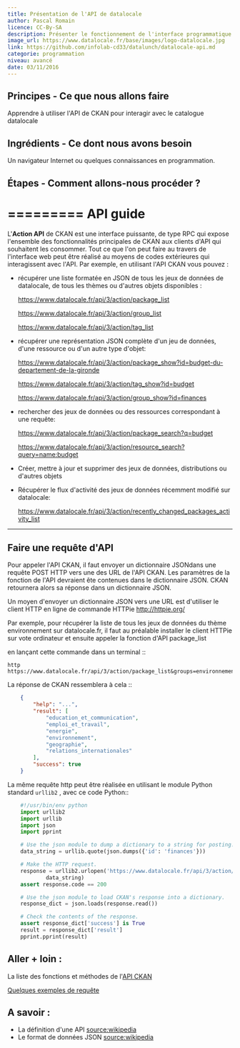 ```yaml
---
title: Présentation de l'API de datalocale
author: Pascal Romain
licence: CC-By-SA
description: Présenter le fonctionnement de l'interface programmatique de datalocale.
image_url: https://www.datalocale.fr/base/images/logo-datalocale.jpg
link: https://github.com/infolab-cd33/datalunch/datalocale-api.md
categorie: programmation
niveau: avancé
date: 03/11/2016
---
```


## Principes - Ce que nous allons faire
Apprendre à utiliser l'API de CKAN pour interagir avec le catalogue datalocale
## Ingrédients - Ce dont nous avons besoin
Un navigateur Internet ou quelques connaissances en programmation.
## Étapes - Comment allons-nous procéder ?
=========
API guide
=========

L'**Action API** de CKAN est une interface puissante, de type RPC qui expose l'ensemble des fonctionnalités principales de CKAN aux clients d'API qui souhaitent les consommer. Tout ce que l'on peut faire au travers de l'interface web peut être réalisé au moyens de codes extérieures qui interagissent avec l'API. Par exemple, en utilisant l'API CKAN vous pouvez :

* récupérer une liste formatée en JSON de tous les jeux de données de datalocale, de tous les thèmes ou d'autres objets disponibles :

  https://www.datalocale.fr/api/3/action/package_list

  https://www.datalocale.fr/api/3/action/group_list

  https://www.datalocale.fr/api/3/action/tag_list

* récupérer une représentation JSON complète d'un jeu de données, d'une ressource ou d'un autre type d'objet:

  https://www.datalocale.fr/api/3/action/package_show?id=budget-du-departement-de-la-gironde

  https://www.datalocale.fr/api/3/action/tag_show?id=budget

  https://www.datalocale.fr/api/3/action/group_show?id=finances

* rechercher des jeux de données ou des ressources correspondant à une requête:

  https://www.datalocale.fr/api/3/action/package_search?q=budget

  https://www.datalocale.fr/api/3/action/resource_search?query=name:budget

* Créer, mettre à jour et supprimer des jeux de données, distributions ou d'autres objets
* Récupérer le flux d'activité des jeux de données récemment modifié sur datalocale:

  https://www.datalocale.fr/api/3/action/recently_changed_packages_activity_list

---------------------
Faire une requête d'API
---------------------

Pour appeler l'API CKAN, il faut envoyer un dictionnaire JSONdans une requête POST HTTP vers une des URL de l'API CKAN. Les paramètres de la fonction de l'API devraient ête contenues dans le dictionnaire JSON. CKAN retournera alors sa réponse dans un dictionnaire JSON.

Un moyen d'envoyer un dictionnaire JSON vers une URL est d'utiliser le client HTTP en ligne de commande HTTPie <http://httpie.org/>

Par exemple, pour récupérer la liste de tous les jeux de données du thème environnement sur datalocale.fr, il faut au préalable installer le client HTTPie sur vote ordinateur et ensuite appeler la fonction d'API package_list

en lançant cette commande dans un terminal ::

    http https://www.datalocale.fr/api/3/action/package_list&groups=environnement

La réponse de CKAN ressemblera à cela ::

```Json
    {
        "help": "...",
        "result": [
            "education_et_communication",
            "emploi_et_travail",
            "energie",
            "environnement",
            "geographie",
            "relations_internationales"
        ],
        "success": true
    }
```

La même requête http peut être réalisée en utilisant le module Python standard ``urllib2`` , avec ce code Python::

```Python
    #!/usr/bin/env python
    import urllib2
    import urllib
    import json
    import pprint

    # Use the json module to dump a dictionary to a string for posting.
    data_string = urllib.quote(json.dumps({'id': 'finances'}))

    # Make the HTTP request.
    response = urllib2.urlopen('https://www.datalocale.fr/api/3/action/group_list',
            data_string)
    assert response.code == 200

    # Use the json module to load CKAN's response into a dictionary.
    response_dict = json.loads(response.read())

    # Check the contents of the response.
    assert response_dict['success'] is True
    result = response_dict['result']
    pprint.pprint(result)
```

## Aller + loin :

La liste des fonctions et méthodes de l'[API CKAN](docs.ckan.org/en/latest/api/index.html#action-api-reference)

[Quelques exemples de requête](http://docs.ckan.org/en/latest/api/index.html#api-examples)

## A savoir :

* La définition d'une API [source:wikipedia](https://fr.wikipedia.org/wiki/Interface_de_programmation)
* Le format de données JSON [source:wikipedia](https://fr.wikipedia.org/wiki/JavaScript_Object_Notation)
